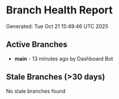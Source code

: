 # Branch Health Report
Generated: Tue Oct 21 15:49:46 UTC 2025

## Active Branches
- **main** - 13 minutes ago by Dashboard Bot

## Stale Branches (>30 days)
No stale branches found
